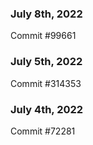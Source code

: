 ### July 8th, 2022

Commit #99661

### July 5th, 2022

Commit #314353


### July 4th, 2022

Commit #72281
